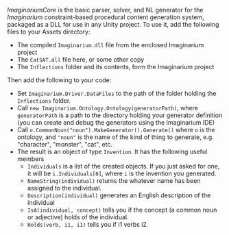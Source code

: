 *ImaginariumCore* is the basic parser, solver, and NL generator for the *Imaginarium*
constraint-based procedural content generation system, packaged as a DLL for use in
any Unity project.  To use it, add the following files to your Assets directory:

* The compiled `Imaginarium.dll` file from the enclosed Imaginarium project
* The `CatSAT.dll` file here, or some other copy
* The `Inflections` folder and its contents, form the Imaginarium project

Then add the following to your code:

* Set `Imaginarium.Driver.DataFiles` to the path of the folder holding the `Inflections` folder.
* Call `new Imaginarium.Ontology.Ontology(generatorPath)`, where `generatorPath`
  is a path to the directory holding your generator definition (you can create and debug the 
  generators using the Imaginarium IDE)
* Call `o.CommonNoun("noun").MakeGenerator().Generate()` where `o` is the ontology, and
  `"noun"` is the name of the kind of thing to generate, e.g. "character", "monster", "cat", etc.
* The result is an object of type `Invention`.  It has the following useful members
   * `Individuals` is a list of the created objects.  If you just asked for one, it will be
     `i.Individuals[0]`, where `i` is the invention you generated.
   * `NameString(individual)` returns the whatever name has been assigned to the individual.
   * `Description(individual)` generates an English description of the individual
   * `IsA(individual, concept)` tells you if the concept (a common noun or adjective) holds of
      the individual.
   * `Holds(verb, i1, i1)` tells you if i1 verbs i2.